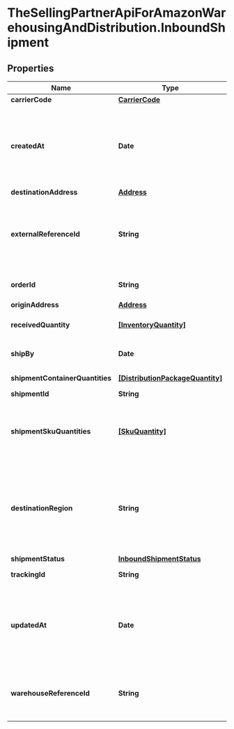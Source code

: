 # TheSellingPartnerApiForAmazonWarehousingAndDistribution.InboundShipment

## Properties

Name | Type | Description | Notes
------------ | ------------- | ------------- | -------------
**carrierCode** | [**CarrierCode**](CarrierCode.md) |  | [optional] 
**createdAt** | **Date** | Timestamp when the shipment was created. The date is returned in &lt;a href&#x3D;&#39;https://developer-docs.amazon.com/sp-api/docs/iso-8601&#39;&gt;ISO 8601&lt;/a&gt; format. | [optional] 
**destinationAddress** | [**Address**](Address.md) |  | 
**externalReferenceId** | **String** | Client-provided reference ID that can correlate this shipment to client resources. For example, to map this shipment to an internal bookkeeping order record. | [optional] 
**orderId** | **String** | The AWD inbound order ID that this inbound shipment belongs to. | 
**originAddress** | [**Address**](Address.md) |  | 
**receivedQuantity** | [**[InventoryQuantity]**](InventoryQuantity.md) | Quantity received (at the receiving end) as part of this shipment. | [optional] 
**shipBy** | **Date** | Timestamp when the shipment will be shipped. | [optional] 
**shipmentContainerQuantities** | [**[DistributionPackageQuantity]**](DistributionPackageQuantity.md) | Packages that are part of this shipment. | 
**shipmentId** | **String** | Unique shipment ID. | 
**shipmentSkuQuantities** | [**[SkuQuantity]**](SkuQuantity.md) | Quantity details at SKU level for the shipment. This attribute will only appear if the skuQuantities parameter in the request is set to SHOW. | [optional] 
**destinationRegion** | **String** | Assigned region where the order will be shipped. This can differ from what was passed as preference. AWD currently supports following region IDs: [us-west, us-east, us-southcentral, us-southeast] | [optional] 
**shipmentStatus** | [**InboundShipmentStatus**](InboundShipmentStatus.md) |  | 
**trackingId** | **String** | Carrier-unique tracking ID for this shipment. | [optional] 
**updatedAt** | **Date** | Timestamp when the shipment was updated. The date is returned in &lt;a href&#x3D;&#39;https://developer-docs.amazon.com/sp-api/docs/iso-8601&#39;&gt;ISO 8601&lt;/a&gt; format. | [optional] 
**warehouseReferenceId** | **String** | An AWD-provided reference ID that you can use to interact with the warehouse. For example, a carrier appointment booking. | [optional] 


